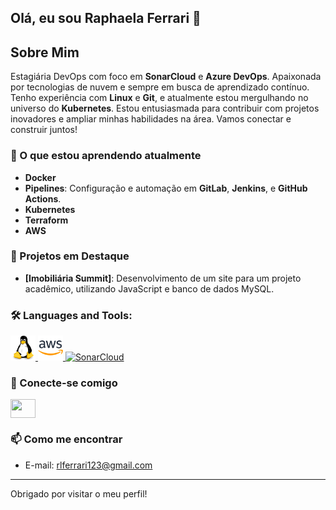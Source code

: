 ## Olá, eu sou Raphaela Ferrari 👋
 
## Sobre Mim

Estagiária DevOps com foco em **SonarCloud** e **Azure DevOps**. Apaixonada por tecnologias de nuvem e sempre em busca de aprendizado contínuo. Tenho experiência com **Linux** e **Git**, e atualmente estou mergulhando no universo do **Kubernetes**. Estou entusiasmada para contribuir com projetos inovadores e ampliar minhas habilidades na área. Vamos conectar e construir juntos!

### 🌱 O que estou aprendendo atualmente

- **Docker**
- **Pipelines**: Configuração e automação em **GitLab**, **Jenkins**, e **GitHub Actions**.
- **Kubernetes**
- **Terraform**
- **AWS**

### 🚀 Projetos em Destaque

- **[Imobiliária Summit]**: Desenvolvimento de um site para um projeto acadêmico, utilizando JavaScript e banco de dados MySQL.

 
### 🛠️ Languages and Tools:
 <a href="https://www.linux.org/" target="_blank" rel="noreferrer">
        <img src="https://raw.githubusercontent.com/devicons/devicon/master/icons/linux/linux-original.svg" alt="linux" width="40" height="40"/>
 <a href="https://aws.amazon.com" target="_blank" rel="noreferrer">
        <img src="https://raw.githubusercontent.com/devicons/devicon/master/icons/amazonwebservices/amazonwebservices-original-wordmark.svg" alt="aws" width="40" height="40"/>
  </a>
 <a href="https://docs.sonarsource.com/sonarcloud/" target="_blank" rel="noreferrer">
        <img src="https://encrypted-tbn0.gstatic.com/images?q=tbn:ANd9GcTdK9-9eyuT3JjkoZoWwVu3NUiNrmz0MQYngYlXwHV5yVX-0IWHSdvDgbjrhoEcXp-F3g0&usqp=CAU" alt="SonarCloud" width="40" height="40"/>
    </a>


<h3>🔗 Conecte-se comigo</h3>
<p align="left">
    <a href="https://www.linkedin.com/in/raphaela-ferrari-683395293" target="_blank" rel="noreferrer">
    <img align="center" src="https://user-images.githubusercontent.com/99184393/188185026-93637cf8-67e9-439a-b33a-6feba7b8bd21.png" height="30" width="40" />
</a>
</p>


### 📫 Como me encontrar

- E-mail: [rlferrari123@gmail.com](mailto:rlferrari123@gmail.com)

---

Obrigado por visitar o meu perfil!
